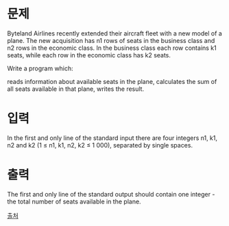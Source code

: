 # 문제

Byteland Airlines recently extended their aircraft fleet with a new model of a plane. The new acquisition has n1 rows of seats in the business class and n2 rows in the economic class. In the business class each row contains k1 seats, while each row in the economic class has k2 seats.

Write a program which:

reads information about available seats in the plane,
calculates the sum of all seats available in that plane,
writes the result.

# 입력

In the first and only line of the standard input there are four integers n1, k1, n2 and k2 (1 ≤ n1, k1, n2, k2 ≤ 1 000), separated by single spaces.

# 출력

The first and only line of the standard output should contain one integer - the total number of seats available in the plane.

[출처](https://www.acmicpc.net/problem/8370)

